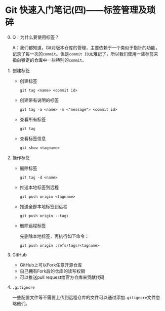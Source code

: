# Git 快速入门笔记(四)——标签管理及琐碎

0. Q：为什么要使用标签？

   A：我们都知道，Git对版本仓库的管理，主要依赖于一个类似于指针的功能，记录了每一次的`commit`。但是`commit ID`太难记了，所以我们使用一些标签来指向特定的仓库中一些特别的`commit`。

1. 创建标签

   - 创建标签

     ```shell
     git tag <name> <commit id>
     ```

   - 创建带有说明的标签

     ```shell
     git tag -a <name> -m <"message"> <commit id>
     ```

   - 查看所有标签

     ```shell
     git tag
     ```

   - 查看标签信息

     ```shell
     git show <tagname>
     ```

2. 操作标签

   - 删除标签

     ```shell
     git tag -d <name>
     ```

   - 推送本地标签到远程

     ```shell
     git push origin <tagname>
     ```

   - 推送全部本地标签到远程

     ```shell
     git push origin --tags
     ```

   - 删除远程标签

     先删除本地标签，再执行如下命令：

     ```shell
     git push origin :refs/tags/<tagname>
     ```

3. GitHub

   - GitHub上可以Fork任意开源仓库
   - 自己拥有Fork后的仓库的读写权限
   - 可以推送pull request给官方仓库来贡献代码

4. `.gitignore`

   一些配置文件等不需要上传到远程仓库的文件可以通过添加`.gitignore`文件忽略他们。